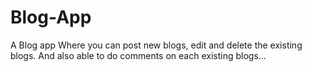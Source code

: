 # Blog-App

A Blog app Where you can post new blogs, edit and delete the existing blogs. And also able to do comments on each existing blogs...

